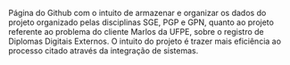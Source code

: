 Página do Github com o intuito de armazenar e organizar os dados do projeto organizado pelas disciplinas SGE, PGP e GPN, quanto ao projeto referente ao problema do cliente Marlos da UFPE, sobre o registro de Diplomas Digitais Externos. O intuito do projeto é trazer mais eficiência ao processo citado através da integração de sistemas. 

